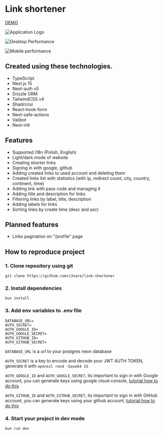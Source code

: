 # Link shortener

[DEMO](https://link-shortener-omega-ten.vercel.app/)

![Application Logo](https://github.com/c3sare/link-shortener/assets/80517943/826cc31e-8128-480a-bfc3-c5b3b4f2edee)

![Desktop Performance](https://github.com/user-attachments/assets/fd8f6537-6036-44d3-83d0-b4a46a1b4ba4)

![Mobile performance](https://github.com/user-attachments/assets/a656ab7a-2b2f-408d-909f-0fc7d1dcf0b2)

## Created using these technologies.

- TypeScript
- Next.js 15
- Next-auth v5
- Drizzle ORM
- TailwindCSS v4
- Shadcn/ui
- React-hook-form
- Next-safe-actions
- Valibot
- Next-intl

## Features

- Supported i18n (Polish, English)
- Light/dark mode of website
- Creating shorter links
- Signing in with google, github
- Adding created links to used account and deleting them
- Created links list with statistics (with ip, redirect count, city, country, continent, time)
- Adding link with pass code and managing it
- Adding title and description for links
- Filtering links by label, title, description
- Adding labels for links
- Sorting links by create time (desc and asc)

## Planned features

- Links pagination on "/profile" page

## How to reproduce project

### 1. Clone repository using git

`git clone https://github.com/c3sare/link-shortener`

### 2. Install dependencies

`bun install`

### 3. Add env variables to .env file

```
DATABASE_URL=
AUTH_SECRET=
AUTH_GOOGLE_ID=
AUTH_GOOGLE_SECRET=
AUTH_GITHUB_ID=
AUTH_GITHUB_SECRET=
```

`DATABASE_URL` is a url to your postgres neon database

`AUTH_SECRET` is a key to encode and decode your JWT AUTH TOKEN, generate it with `openssl rand -base64 33`

`AUTH_GOOGLE_ID` and `AUTH_GOOGLE_SECRET`, its important to sign in with Google account, you can generate keys using google cloud console, [tutorial how to do this](https://youtu.be/OKMgyF5ezFs?si=2j5cEAy0B7D0wojU)

`AUTH_GITHUB_ID` and `AUTH_GITHUB_SECRET`, its important to sign in with GitHub account, you can generate keys using your github account, [tutorial how to do this](https://youtu.be/v2u8EDGFVpo?si=n__lvjOkKr_Gag52)

### 4. Start your project in dev mode

`bun run dev`
